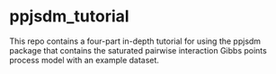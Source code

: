 # ppjsdm_tutorial
This repo contains a four-part in-depth tutorial for using the ppjsdm package that contains the saturated pairwise interaction Gibbs points process model with an example dataset.
